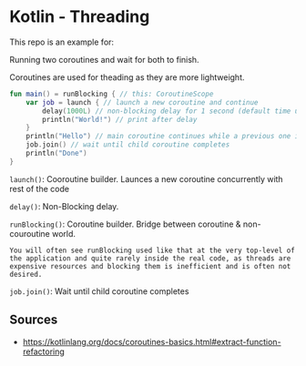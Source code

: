 # Kotlin - Threading

This repo is an example for:

Running two coroutines and wait for both to finish.

Coroutines are used for theading as they are more lightweight. 



```kotlin
fun main() = runBlocking { // this: CoroutineScope
    var job = launch { // launch a new coroutine and continue
        delay(1000L) // non-blocking delay for 1 second (default time unit is ms)
        println("World!") // print after delay
    }
    println("Hello") // main coroutine continues while a previous one is delayed
    job.join() // wait until child coroutine completes
    println("Done") 
}
```

`launch()`: Cooroutine builder. Launces a new coroutine concurrently with rest of the code

`delay()`: Non-Blocking delay.

`runBlocking()`: Coroutine builder. Bridge between coroutine & non-couroutine world.

    You will often see runBlocking used like that at the very top-level of the application and quite rarely inside the real code, as threads are expensive resources and blocking them is inefficient and is often not desired.

`job.join()`: Wait until child coroutine completes



## Sources

- https://kotlinlang.org/docs/coroutines-basics.html#extract-function-refactoring